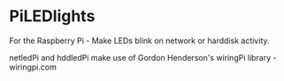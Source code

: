 # PiLEDlights
For the Raspberry Pi - Make LEDs blink on network or harddisk activity.

netledPi and hddledPi make use of Gordon Henderson's wiringPi library - wiringpi.com
